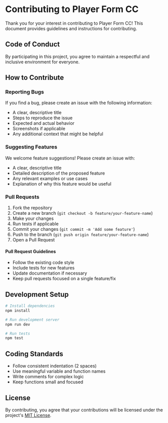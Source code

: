 # Contributing to Player Form CC

Thank you for your interest in contributing to Player Form CC! This document provides guidelines and instructions for contributing.

## Code of Conduct

By participating in this project, you agree to maintain a respectful and inclusive environment for everyone.

## How to Contribute

### Reporting Bugs

If you find a bug, please create an issue with the following information:

- A clear, descriptive title
- Steps to reproduce the issue
- Expected and actual behavior
- Screenshots if applicable
- Any additional context that might be helpful

### Suggesting Features

We welcome feature suggestions! Please create an issue with:

- A clear, descriptive title
- Detailed description of the proposed feature
- Any relevant examples or use cases
- Explanation of why this feature would be useful

### Pull Requests

1. Fork the repository
2. Create a new branch (`git checkout -b feature/your-feature-name`)
3. Make your changes
4. Run tests if applicable
5. Commit your changes (`git commit -m 'Add some feature'`)
6. Push to the branch (`git push origin feature/your-feature-name`)
7. Open a Pull Request

#### Pull Request Guidelines

- Follow the existing code style
- Include tests for new features
- Update documentation if necessary
- Keep pull requests focused on a single feature/fix

## Development Setup

```bash
# Install dependencies
npm install

# Run development server
npm run dev

# Run tests
npm test
```

## Coding Standards

- Follow consistent indentation (2 spaces)
- Use meaningful variable and function names
- Write comments for complex logic
- Keep functions small and focused

## License

By contributing, you agree that your contributions will be licensed under the project's [MIT License](LICENSE).
